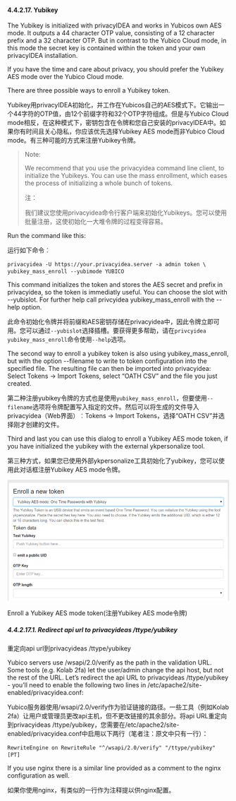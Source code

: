 #### 4.4.2.17. Yubikey

The Yubikey is initialized with privacyIDEA and works in Yubicos own AES mode. It outputs a 44 character OTP value, consisting of a 12 character prefix and a 32 character OTP. But in contrast to the Yubico Cloud mode, in this mode the secret key is contained within the token and your own privacyIDEA installation.

If you have the time and care about privacy, you should prefer the Yubikey AES mode over the Yubico Cloud mode.

There are three possible ways to enroll a Yubikey token.

Yubikey用privacyIDEA初始化，并工作在Yubicos自己的AES模式下。它输出一个44字符的OTP值，由12个前缀字符和32个OTP字符组成。但是与Yubico Cloud mode相反，在这种模式下，密钥包含在令牌和您自己安装的privacyIDEA中。如果你有时间且关心隐私，你应该优先选择Yubikey AES mode而非Yubico Cloud mode。有三种可能的方式来注册Yubikey令牌。

> Note:
> 
> We recommend that you use the privacyidea command line client, to initialize the Yubikeys. You can use the mass enrollment, which eases the process of initializing a whole bunch of tokens.
> 
> 注：
> 
> 我们建议您使用privacyidea命令行客户端来初始化Yubikeys。您可以使用批量注册，这使初始化一大堆令牌的过程变得容易。

Run the command like this:

运行如下命令︰

```
privacyidea -U https://your.privacyidea.server -a admin token \
yubikey_mass_enroll --yubimode YUBICO
```

This command initializes the token and stores the AES secret and prefix in privacyidea, so the token is immediatly useful. You can choose the slot with --yubislot. For further help call privcyidea yubikey_mass_enroll with the --help option.

此命令初始化令牌并将前缀和AES密钥存储在privacyidea中，因此令牌立即可用。您可以通过`--yubislot`选择插槽。要获得更多帮助，请在`privcyidea yubikey_mass_enroll`命令使用`--help`选项。

The second way to enroll a yubikey token is also using yubikey_mass_enroll, but with the option --filename to write to token configuration into the specified file. The resulting file can then be imported into privacyidea: Select Tokens -> Import Tokens, select “OATH CSV” and the file you just created.

第二种注册yubikey令牌的方式也是使用`yubikey_mass_enroll`，但要使用`--filename`选项将令牌配置写入指定的文件。然后可以将生成的文件导入privacyidea（Web界面）︰Tokens -> Import Tokens，选择“OATH CSV”并选择刚才创建的文件。

Third and last you can use this dialog to enroll a Yubikey AES mode token, if you have initialized the yubikey with the external ykpersonalize tool.

第三种方式，如果您已使用外部ykpersonalize工具初始化了yubikey，您可以使用此对话框注册Yubikey AES mode令牌。

![enroll_yubikey](../Contents/enroll_yubikey.png)

Enroll a Yubikey AES mode token(注册Yubikey AES mode令牌)

##### 4.4.2.17.1. Redirect api url to privacyideas /ttype/yubikey

重定向api url到privacyideas /ttype/yubikey

Yubico servers use /wsapi/2.0/verify as the path in the validation URL. Some tools (e.g. Kolab 2fa) let the user/admin change the api host, but not the rest of the URL. Let’s redirect the api URL to privacyideas /ttype/yubikey - you’ll need to enable the following two lines in /etc/apache2/site-enabled/privacyidea.conf:

Yubico服务器使用/wsapi/2.0/verify作为验证链接的路径。一些工具（例如Kolab 2fa）让用户或管理员更改api主机，但不更改链接的其余部分。将api URL重定向到privacyideas /ttype/yubikey，您需要在/etc/apache2/site-enabled/privacyidea.conf中启用以下两行（笔者注：原文中只有一行）：

```
RewriteEngine on RewriteRule "^/wsapi/2.0/verify" "/ttype/yubikey" [PT]
```

If you use nginx there is a similar line provided as a comment to the nginx configuration as well.

如果你使用nginx，有类似的一行作为注释提以供nginx配置。